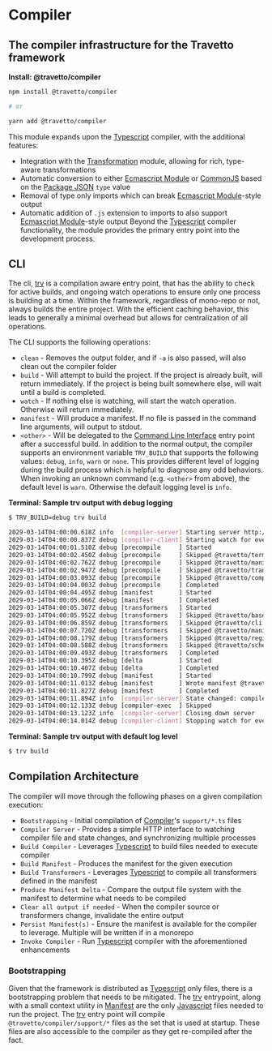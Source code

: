 <!-- This file was generated by @travetto/doc and should not be modified directly -->
<!-- Please modify https://github.com/travetto/travetto/tree/main/module/compiler/DOC.tsx and execute "npx trv doc" to rebuild -->
# Compiler

## The compiler infrastructure for the Travetto framework

**Install: @travetto/compiler**
```bash
npm install @travetto/compiler

# or

yarn add @travetto/compiler
```

This module expands upon the [Typescript](https://typescriptlang.org) compiler, with the additional features:
   *  Integration with the [Transformation](https://github.com/travetto/travetto/tree/main/module/transformer#readme "Functionality for AST transformations, with transformer registration, and general utils") module, allowing for rich, type-aware transformations
   *  Automatic conversion to either [Ecmascript Module](https://nodejs.org/api/esm.html) or [CommonJS](https://nodejs.org/api/modules.html) based on the [Package JSON](https://docs.npmjs.com/cli/v9/configuring-npm/package-json) `type` value
   *  Removal of type only imports which can break [Ecmascript Module](https://nodejs.org/api/esm.html)-style output
   *  Automatic addition of `.js` extension to imports to also support  [Ecmascript Module](https://nodejs.org/api/esm.html)-style output
Beyond the [Typescript](https://typescriptlang.org) compiler functionality, the module provides the primary entry point into the development process.

## CLI
The cli, [trv](https://github.com/travetto/travetto/tree/main/module/compiler/bin/trv.js#L60) is a compilation aware entry point, that has the ability to check for active builds, and ongoing watch operations to ensure only one process is building at a time.  Within the framework, regardless of mono-repo or not, always builds the entire project.  With the efficient caching behavior, this leads to generally a minimal overhead but allows for centralization of all operations. 

The CLI supports the following operations:
   *  `clean` - Removes the output folder, and if `-a` is also passed, will also clean out the compiler folder
   *  `build` - Will attempt to build the project.  If the project is already built, will return immediately.  If the project is being built somewhere else, will wait until a build is completed.
   *  `watch` - If nothing else is watching, will start the watch operation.  Otherwise will return immediately.
   *  `manifest` - Will produce a manifest. If no file is passed in the command line arguments, will output to stdout.
   *  `<other>` - Will be delegated to the [Command Line Interface](https://github.com/travetto/travetto/tree/main/module/cli#readme "CLI infrastructure for Travetto framework") entry point after a successful build.
In addition to the normal output, the compiler supports an environment variable `TRV_BUILD` that supports the following values: `debug`, `info`, `warn` or `none`.  This provides different level of logging during the build process which is helpful to diagnose any odd behaviors.  When invoking an unknown command (e.g. `<other>` from above), the default level is `warn`.  Otherwise the default logging level is `info`.

**Terminal: Sample trv output with debug logging**
```bash
$ TRV_BUILD=debug trv build

2029-03-14T04:00:00.618Z info  [compiler-server] Starting server http://localhost:43392
2029-03-14T04:00:00.837Z debug [compiler-client] Starting watch for events of type "log"
2029-03-14T04:00:01.510Z debug [precompile     ] Started
2029-03-14T04:00:02.450Z debug [precompile     ] Skipped @travetto/terminal
2029-03-14T04:00:02.762Z debug [precompile     ] Skipped @travetto/manifest
2029-03-14T04:00:02.947Z debug [precompile     ] Skipped @travetto/transformer
2029-03-14T04:00:03.093Z debug [precompile     ] Skipped @travetto/compiler
2029-03-14T04:00:04.003Z debug [precompile     ] Completed
2029-03-14T04:00:04.495Z debug [manifest       ] Started
2029-03-14T04:00:05.066Z debug [manifest       ] Completed
2029-03-14T04:00:05.307Z debug [transformers   ] Started
2029-03-14T04:00:05.952Z debug [transformers   ] Skipped @travetto/base
2029-03-14T04:00:06.859Z debug [transformers   ] Skipped @travetto/cli
2029-03-14T04:00:07.720Z debug [transformers   ] Skipped @travetto/manifest
2029-03-14T04:00:08.179Z debug [transformers   ] Skipped @travetto/registry
2029-03-14T04:00:08.588Z debug [transformers   ] Skipped @travetto/schema
2029-03-14T04:00:09.493Z debug [transformers   ] Completed
2029-03-14T04:00:10.395Z debug [delta          ] Started
2029-03-14T04:00:10.407Z debug [delta          ] Completed
2029-03-14T04:00:10.799Z debug [manifest       ] Started
2029-03-14T04:00:11.013Z debug [manifest       ] Wrote manifest @travetto-doc/compiler
2029-03-14T04:00:11.827Z debug [manifest       ] Completed
2029-03-14T04:00:11.894Z info  [compiler-server] State changed: compile-end
2029-03-14T04:00:12.133Z debug [compiler-exec  ] Skipped
2029-03-14T04:00:13.123Z info  [compiler-server] Closing down server
2029-03-14T04:00:14.014Z debug [compiler-client] Stopping watch for events of type "log"
```

**Terminal: Sample trv output with default log level**
```bash
$ trv build
```

## Compilation Architecture
The compiler will move through the following phases on a given compilation execution:
   *  `Bootstrapping` - Initial compilation of [Compiler](https://github.com/travetto/travetto/tree/main/module/compiler#readme "The compiler infrastructure for the Travetto framework")'s `support/*.ts` files
   *  `Compiler Server` - Provides a simple HTTP interface to watching compiler file and state changes, and synchronizing multiple processes
   *  `Build Compiler` - Leverages [Typescript](https://typescriptlang.org) to build files needed to execute compiler
   *  `Build Manifest` - Produces the manifest for the given execution
   *  `Build Transformers` - Leverages [Typescript](https://typescriptlang.org) to compile all transformers defined in the manifest
   *  `Produce Manifest Delta` - Compare the output file system with the manifest to determine what needs to be compiled
   *  `Clear all output if needed` - When the compiler source or transformers change, invalidate the entire output
   *  `Persist Manifest(s)` - Ensure the manifest is available for the compiler to leverage. Multiple will be written if in a monorepo
   *  `Invoke Compiler` - Run [Typescript](https://typescriptlang.org) compiler with the aforementioned enhancements

### Bootstrapping
Given that the framework is distributed as [Typescript](https://typescriptlang.org) only files, there is a bootstrapping problem that needs to be mitigated.  The [trv](https://github.com/travetto/travetto/tree/main/module/compiler/bin/trv.js#L60) entrypoint, along with a small context utility in [Manifest](https://github.com/travetto/travetto/tree/main/module/manifest#readme "Support for project indexing, manifesting, along with file watching") are the only [Javascript](https://developer.mozilla.org/en-US/docs/Web/JavaScript) files needed to run the project.  The [trv](https://github.com/travetto/travetto/tree/main/module/compiler/bin/trv.js#L60) entry point will compile `@travetto/compiler/support/*` files as the set that is used at startup.  These files are also accessible to the compiler as they get re-compiled after the fact.
